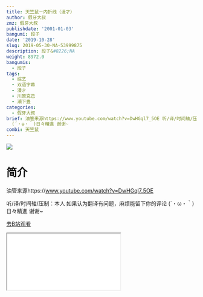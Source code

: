 ```yaml
---
title: 天竺鼠－内折线（漫才）
author: 假牙大叔
zmz: 假牙大叔
publishdate: '2001-01-03'
bangumi: 段子
date: '2019-10-28'
slug: 2019-05-30-NA-53999875
description: 段子&#8226;NA
weight: 8972.0
bangumis:
  - 段子
tags:
  - 综艺
  - 双语字幕
  - 漫才
  - 川原克己
  - 瀬下豊
categories:
  - 假牙大叔
brief: 油管来源https://www.youtube.com/watch?v=DwHGql7_5OE 听/译/时间轴/压制：本人 如果认为翻译有问题，麻烦能留下你的评论
  (´・ω・｀)日々精進 谢谢~
combi: 天竺鼠
---
```

![](https://raw.githubusercontent.com/tcgriffith/owaraisite/master/static/tmpimg/54e4b04df90b64611553ce8593ecd1cfb1ce974d.jpg.480.jpg)
# 简介  
油管来源https://www.youtube.com/watch?v=DwHGql7_5OE

听/译/时间轴/压制：本人
如果认为翻译有问题，麻烦能留下你的评论
(´・ω・｀)日々精進
谢谢~  

[去B站观看](https://www.bilibili.com/video/av53999875/)
<div class ="resp-container"><iframe class="testiframe" src="//player.bilibili.com/player.html?aid=53999875"", scrolling="no", allowfullscreen="true" > </iframe></div> 
